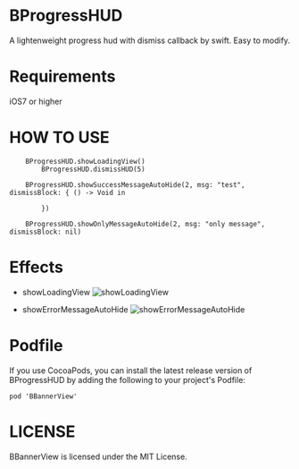 # BProgressHUD
A lightenweight progress hud with dismiss callback by swift. Easy to modify.

# Requirements
iOS7 or higher

# HOW TO USE

```
	BProgressHUD.showLoadingView()
        BProgressHUD.dismissHUD(5)

	BProgressHUD.showSuccessMessageAutoHide(2, msg: "test", dismissBlock: { () -> Void in
                
        })

	BProgressHUD.showOnlyMessageAutoHide(2, msg: "only message", dismissBlock: nil)
```

# Effects
* showLoadingView
![showLoadingView](http://ww4.sinaimg.cn/mw690/acbce940gw1esiks92fbcj20ku112abx.jpg)

* showErrorMessageAutoHide
![showErrorMessageAutoHide](http://ww3.sinaimg.cn/mw690/acbce940gw1esiksaatf0j20ku112mz4.jpg)

# Podfile
If you use CocoaPods, you can install the latest release version of BProgressHUD by adding the following to your project's Podfile:
```
pod 'BBannerView'
```
# LICENSE
BBannerView is licensed under the MIT License.
